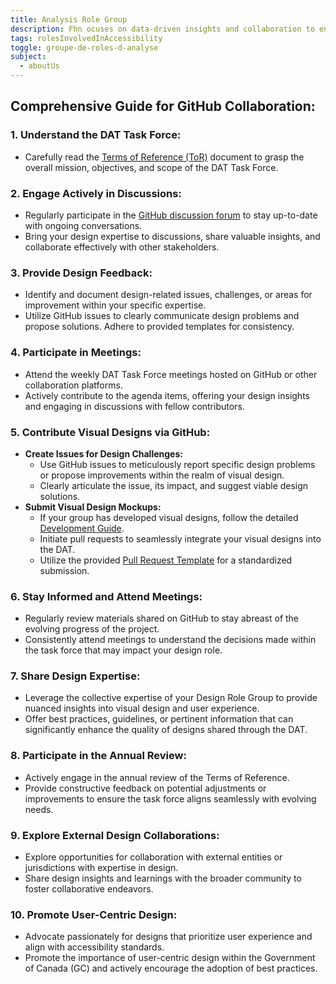 ```yaml
---
title: Analysis Role Group
description: Fhn ocuses on data-driven insights and collaboration to enhance digital accessibility for the Government of Canada.
tags: rolesInvolvedInAccessibility
toggle: groupe-de-roles-d-analyse
subject:
  - aboutUs
---
```


## Comprehensive Guide for GitHub Collaboration:

### 1. **Understand the DAT Task Force:**
   - Carefully read the [Terms of Reference (ToR)](https://github.com/gc-da11yn/gc-da11yn.github.io/discussions) document to grasp the overall mission, objectives, and scope of the DAT Task Force.

### 2. **Engage Actively in Discussions:**
   - Regularly participate in the [GitHub discussion forum](https://github.com/gc-da11yn/gc-da11yn.github.io/discussions) to stay up-to-date with ongoing conversations.
   - Bring your design expertise to discussions, share valuable insights, and collaborate effectively with other stakeholders.

### 3. **Provide Design Feedback:**
   - Identify and document design-related issues, challenges, or areas for improvement within your specific expertise.
   - Utilize GitHub issues to clearly communicate design problems and propose solutions. Adhere to provided templates for consistency.

### 4. **Participate in Meetings:**
   - Attend the weekly DAT Task Force meetings hosted on GitHub or other collaboration platforms.
   - Actively contribute to the agenda items, offering your design insights and engaging in discussions with fellow contributors.

### 5. **Contribute Visual Designs via GitHub:**
   - **Create Issues for Design Challenges:**
      - Use GitHub issues to meticulously report specific design problems or propose improvements within the realm of visual design.
      - Clearly articulate the issue, its impact, and suggest viable design solutions.
   - **Submit Visual Design Mockups:**
      - If your group has developed visual designs, follow the detailed [Development Guide](https://github.com/gc-da11yn/gc-da11yn.github.io/blob/main/.github/DEVELOPMENT.md).
      - Initiate pull requests to seamlessly integrate your visual designs into the DAT.
      - Utilize the provided [Pull Request Template](https://github.com/gc-da11yn/gc-da11yn.github.io/blob/main/.github/PULL_REQUEST_TEMPLATE.md) for a standardized submission.

### 6. **Stay Informed and Attend Meetings:**
   - Regularly review materials shared on GitHub to stay abreast of the evolving progress of the project.
   - Consistently attend meetings to understand the decisions made within the task force that may impact your design role.

### 7. **Share Design Expertise:**
   - Leverage the collective expertise of your Design Role Group to provide nuanced insights into visual design and user experience.
   - Offer best practices, guidelines, or pertinent information that can significantly enhance the quality of designs shared through the DAT.

### 8. **Participate in the Annual Review:**
   - Actively engage in the annual review of the Terms of Reference.
   - Provide constructive feedback on potential adjustments or improvements to ensure the task force aligns seamlessly with evolving needs.

### 9. **Explore External Design Collaborations:**
   - Explore opportunities for collaboration with external entities or jurisdictions with expertise in design.
   - Share design insights and learnings with the broader community to foster collaborative endeavors.

### 10. **Promote User-Centric Design:**
   - Advocate passionately for designs that prioritize user experience and align with accessibility standards.
   - Promote the importance of user-centric design within the Government of Canada (GC) and actively encourage the adoption of best practices.

